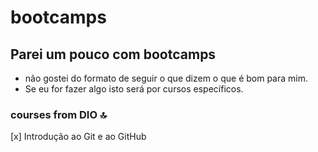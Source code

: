 # bootcamps
## Parei um pouco com bootcamps
- não gostei do formato de seguir o que dizem o que é bom para mim.
- Se eu for fazer algo isto será por cursos específicos.

### courses from DIO :top:
 [x] Introdução ao Git e ao GitHub

